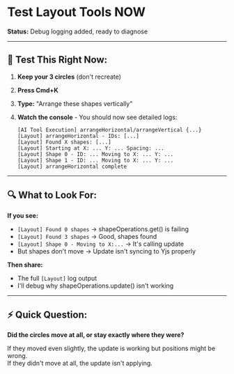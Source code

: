 # Test Layout Tools NOW

**Status:** Debug logging added, ready to diagnose

---

## 🧪 Test This Right Now:

1. **Keep your 3 circles** (don't recreate)

2. **Press Cmd+K**

3. **Type:** "Arrange these shapes vertically"

4. **Watch the console** - You should now see detailed logs:
   ```
   [AI Tool Execution] arrangeHorizontal/arrangeVertical {...}
   [Layout] arrangeHorizontal - IDs: [...]
   [Layout] Found X shapes: [...]
   [Layout] Starting at X: ... Y: ... Spacing: ...
   [Layout] Shape 0 - ID: ... Moving to X: ... Y: ...
   [Layout] Shape 1 - ID: ... Moving to X: ... Y: ...
   [Layout] arrangeHorizontal complete
   ```

---

## 🔍 **What to Look For:**

**If you see:**
- `[Layout] Found 0 shapes` → shapeOperations.get() is failing
- `[Layout] Found 3 shapes` → Good, shapes found
- `[Layout] Shape 0 - Moving to X:...` → It's calling update
- But shapes don't move → Update isn't syncing to Yjs properly

**Then share:**
- The full `[Layout]` log output
- I'll debug why shapeOperations.update() isn't working

---

## ⚡ Quick Question:

**Did the circles move at all, or stay exactly where they were?**

If they moved even slightly, the update is working but positions might be wrong.  
If they didn't move at all, the update isn't applying.

